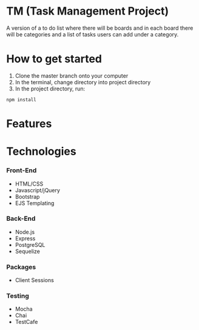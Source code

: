 # TM (Task Management Project)
A version of a to do list where there will be boards and in each board there will be categories and a list of tasks users can add under a category.

# How to get started
1. Clone the master branch onto your computer
2. In the terminal, change directory into project directory 
3. In the project directory, run:
```
npm install
```
# Features

# Technologies

### Front-End
* HTML/CSS
* Javascript/jQuery
* Bootstrap
* EJS Templating

### Back-End
* Node.js
* Express
* PostgreSQL
* Sequelize

### Packages
* Client Sessions

### Testing
* Mocha
* Chai
* TestCafe
